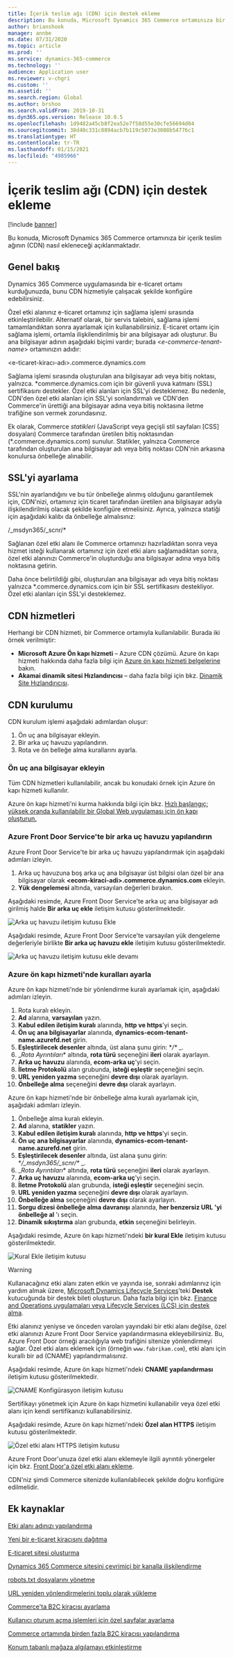 ```yaml
---
title: İçerik teslim ağı (CDN) için destek ekleme
description: Bu konuda, Microsoft Dynamics 365 Commerce ortamınıza bir içerik teslim ağının (CDN) nasıl ekleneceği açıklanmaktadır.
author: brianshook
manager: annbe
ms.date: 07/31/2020
ms.topic: article
ms.prod: ''
ms.service: dynamics-365-commerce
ms.technology: ''
audience: Application user
ms.reviewer: v-chgri
ms.custom: ''
ms.assetid: ''
ms.search.region: Global
ms.author: brshoo
ms.search.validFrom: 2019-10-31
ms.dyn365.ops.version: Release 10.0.5
ms.openlocfilehash: 1d9482a45cb8f2ea52e7f58d55e30cfe56694d04
ms.sourcegitcommit: 38d40c331c8894acb7b119c5073e3088b54776c1
ms.translationtype: HT
ms.contentlocale: tr-TR
ms.lasthandoff: 01/15/2021
ms.locfileid: "4985966"
---
```

# <a name="add-support-for-a-content-delivery-network-cdn"></a>İçerik teslim ağı (CDN) için destek ekleme


[!include [banner](includes/banner.md)]

Bu konuda, Microsoft Dynamics 365 Commerce ortamınıza bir içerik teslim ağının (CDN) nasıl ekleneceği açıklanmaktadır.

## <a name="overview"></a>Genel bakış

Dynamics 365 Commerce uygulamasında bir e-ticaret ortamı kurduğunuzda, bunu CDN hizmetiyle çalışacak şekilde konfigüre edebilirsiniz. 

Özel etki alanınız e-ticaret ortamınız için sağlama işlemi sırasında etkinleştirilebilir. Alternatif olarak, bir servis talebini, sağlama işlemi tamamlandıktan sonra ayarlamak için kullanabilirsiniz. E-ticaret ortamı için sağlama işlemi, ortamla ilişkilendirilmiş bir ana bilgisayar adı oluşturur. Bu ana bilgisayar adının aşağıdaki biçimi vardır; burada \<*e-commerce-tenant-name*\> ortamınızın adıdır:

&lt;e-ticaret-kiracı-adı&gt;.commerce.dynamics.com

Sağlama işlemi sırasında oluşturulan ana bilgisayar adı veya bitiş noktası, yalnızca. \*commerce.dynamics.com için bir güvenli yuva katmanı (SSL) sertifikasını destekler. Özel etki alanları için SSL'yi desteklemez. Bu nedenle, CDN'den özel etki alanları için SSL'yi sonlandırmalı ve CDN'den Commerce'in ürettiği ana bilgisayar adına veya bitiş noktasına iletme trafiğine son vermek zorundasınız. 

Ek olarak, Commerce *statikleri* (JavaScript veya geçişli stil sayfaları \[CSS\] dosyaları) Commerce tarafından üretilen bitiş noktasından (\*.commerce.dynamics.com) sunulur. Statikler, yalnızca Commerce tarafından oluşturulan ana bilgisayar adı veya bitiş noktası CDN'nin arkasına konulursa önbelleğe alınabilir.

## <a name="set-up-ssl"></a>SSL'yi ayarlama

SSL'nin ayarlandığını ve bu tür önbelleğe alınmış olduğunu garantilemek için, CDN'nizi, ortamınız için ticaret tarafından üretilen ana bilgisayar adıyla ilişkilendirilmiş olacak şekilde konfigüre etmelisiniz. Ayrıca, yalnızca statiği için aşağıdaki kalıbı da önbelleğe almalısınız: 

/\_msdyn365/\_scnr/\*

Sağlanan özel etki alanı ile Commerce ortamınızı hazırladıktan sonra veya hizmet isteği kullanarak ortamınız için özel etki alanı sağlamadıktan sonra, özel etki alanınızı Commerce'in oluşturduğu ana bilgisayar adına veya bitiş noktasına getirin.

Daha önce belirtildiği gibi, oluşturulan ana bilgisayar adı veya bitiş noktası yalnızca \*.commerce.dynamics.com için bir SSL sertifikasını destekliyor. Özel etki alanları için SSL'yi desteklemez.

## <a name="cdn-services"></a>CDN hizmetleri

Herhangi bir CDN hizmeti, bir Commerce ortamıyla kullanılabilir. Burada iki örnek verilmiştir:

- **Microsoft Azure Ön kapı hizmeti** – Azure CDN çözümü. Azure ön kapı hizmeti hakkında daha fazla bilgi için [Azure ön kapı hizmeti belgelerine](https://docs.microsoft.com/azure/frontdoor/) bakın.
- **Akamai dinamik sitesi Hızlandırıcısı** – daha fazla bilgi için bkz. [Dinamik Site Hızlandırıcısı](https://www.akamai.com/us/en/products/performance/dynamic-site-accelerator.jsp).

## <a name="cdn-setup"></a>CDN kurulumu

CDN kurulum işlemi aşağıdaki adımlardan oluşur:

1. Ön uç ana bilgisayar ekleyin.
1. Bir arka uç havuzu yapılandırın.
1. Rota ve ön belleğe alma kurallarını ayarla.

### <a name="add-a-front-end-host"></a>Ön uç ana bilgisayar ekleyin

Tüm CDN hizmetleri kullanılabilir, ancak bu konudaki örnek için Azure ön kapı hizmeti kullanılır. 

Azure ön kapı hizmeti'ni kurma hakkında bilgi için bkz. [Hızlı başlangıç: yüksek oranda kullanılabilir bir Global Web uygulaması için ön kapı oluşturun.](https://docs.microsoft.com/azure/frontdoor/quickstart-create-front-door)

### <a name="configure-a-backend-pool-in-azure-front-door-service"></a>Azure Front Door Service'te bir arka uç havuzu yapılandırın

Azure Front Door Service'te bir arka uç havuzu yapılandırmak için aşağıdaki adımları izleyin.

1. Arka uç havuzuna boş arka uç ana bilgisayar üst bilgisi olan özel bir ana bilgisayar olarak **&lt;ecom-kiraci-adi&gt;.commerce.dynamics.com** ekleyin.
1. **Yük dengelemesi** altında, varsayılan değerleri bırakın.

Aşağıdaki resimde, Azure Front Door Service'te arka uç ana bilgisayar adı girilmiş halde **Bir arka uç ekle** iletişim kutusu gösterilmektedir.

![Arka uç havuzu iletişim kutusu Ekle](./media/CDN_BackendPool.png)

Aşağıdaki resimde, Azure Front Door Service'te varsayılan yük dengeleme değerleriyle birlikte **Bir arka uç havuzu ekle** iletişim kutusu gösterilmektedir.

![Arka uç havuzu iletişim kutusu ekle devamı](./media/CDN_BackendPool_2.png)

### <a name="set-up-rules-in-azure-front-door-service"></a>Azure ön kapı hizmeti'nde kuralları ayarla

Azure ön kapı hizmeti'nde bir yönlendirme kuralı ayarlamak için, aşağıdaki adımları izleyin.

1. Rota kuralı ekleyin.
1. **Ad** alanına, **varsayılan** yazın.
1. **Kabul edilen iletişim kuralı** alanında, **http ve https**'yi seçin.
1. **Ön uç ana bilgisayarlar** alanında, **dynamics-ecom-tenant-name.azurefd.net** girin.
1. **Eşleştirilecek desenler** altında, üst alana şunu girin: **/\** _.
1. _*Rota Ayrıntıları** altında, **rota türü** seçeneğini **ileri** olarak ayarlayın.
1. **Arka uç havuzu** alanında, **ecom-arka uç**'yi seçin.
1. **İletme Protokolü** alan grubunda, **isteği eşleştir** seçeneğini seçin. 
1. **URL yeniden yazma** seçeneğini **devre dışı** olarak ayarlayın.
1. **Önbelleğe alma** seçeneğini **devre dışı** olarak ayarlayın.

Azure ön kapı hizmeti'nde bir önbelleğe alma kuralı ayarlamak için, aşağıdaki adımları izleyin.

1. Önbelleğe alma kuralı ekleyin.
1. **Ad** alanına, **statikler** yazın.
1. **Kabul edilen iletişim kuralı** alanında, **http ve https**'yi seçin.
1. **Ön uç ana bilgisayarlar** alanında, **dynamics-ecom-tenant-name.azurefd.net** girin.
1. **Eşleştirilecek desenler** altında, üst alana şunu girin: **/\_msdyn365/\_scnr/\** _.
1. _*Rota Ayrıntıları** altında, **rota türü** seçeneğini **ileri** olarak ayarlayın.
1. **Arka uç havuzu** alanında, **ecom-arka uç**'yi seçin.
1. **İletme Protokolü** alan grubunda, **isteği eşleştir** seçeneğini seçin.
1. **URL yeniden yazma** seçeneğini **devre dışı** olarak ayarlayın.
1. **Önbelleğe alma** seçeneğini **devre dışı** olarak ayarlayın.
1. **Sorgu dizesi önbelleğe alma davranışı** alanında, **her benzersiz URL 'yi önbelleğe al** 'ı seçin.
1. **Dinamik sıkıştırma** alan grubunda, **etkin** seçeneğini belirleyin.

Aşağıdaki resimde, Azure ön kapı hizmeti'ndeki **bir kural Ekle** iletişim kutusu gösterilmektedir.

![Kural Ekle iletişim kutusu](./media/CDN_CachingRule.png)

> [!WARNING]
> Kullanacağınız etki alanı zaten etkin ve yayında ise, sonraki adımlarınız için yardım almak üzere, [Microsoft Dynamics Lifecycle Services](https://lcs.dynamics.com/)'teki **Destek** kutucuğunda bir destek bileti oluşturun. Daha fazla bilgi için bkz. [Finance and Operations uygulamaları veya Lifecycle Services (LCS) için destek alma](../fin-ops-core/dev-itpro/lifecycle-services/lcs-support.md).

Etki alanınız yeniyse ve önceden varolan yayındaki bir etki alanı değilse, özel etki alanınızı Azure Front Door Service yapılandırmasına ekleyebilirsiniz. Bu, Azure Front Door örneği aracılığıyla web trafiğini sitenize yönlendirmeyi sağlar. Özel etki alanı eklemek için (örneğin `www.fabrikam.com`), etki alanı için kurallı bir ad (CNAME) yapılandırmalısınız.

Aşağıdaki resimde, Azure ön kapı hizmeti'ndeki **CNAME yapılandırması** iletişim kutusu gösterilmektedir.

![CNAME Konfigürasyon iletişim kutusu](./media/CNAME_Configuration.png)

Sertifikayı yönetmek için Azure ön kapı hizmetini kullanabilir veya özel etki alanı için kendi sertifikanızı kullanabilirsiniz.

Aşağıdaki resimde, Azure ön kapı hizmeti'ndeki **Özel alan HTTPS** iletişim kutusu gösterilmektedir.

![Özel etki alanı HTTPS iletişim kutusu](./media/Custom_Domain_HTTPS.png)

Azure Front Door'unuza özel etki alanı eklemeyle ilgili ayrıntılı yönergeler için bkz. [Front Door'a özel etki alanı ekleme](https://docs.microsoft.com/azure/frontdoor/front-door-custom-domain).

CDN'niz şimdi Commerce sitenizde kullanılabilecek şekilde doğru konfigüre edilmelidir.

## <a name="additional-resources"></a>Ek kaynaklar

[Etki alanı adınızı yapılandırma](configure-your-domain-name.md)

[Yeni bir e-ticaret kiracısını dağıtma](deploy-ecommerce-site.md)

[E-ticaret sitesi oluşturma](create-ecommerce-site.md)

[Dynamics 365 Commerce sitesini çevrimiçi bir kanalla ilişkilendirme](associate-site-online-store.md)

[robots.txt dosyalarını yönetme](manage-robots-txt-files.md)

[URL yeniden yönlendirmelerini toplu olarak yükleme](upload-bulk-redirects.md)

[Commerce'ta B2C kiracısı ayarlama](set-up-B2C-tenant.md)

[Kullanıcı oturum açma işlemleri için özel sayfalar ayarlama](custom-pages-user-logins.md)

[Commerce ortamında birden fazla B2C kiracısı yapılandırma](configure-multi-B2C-tenants.md)

[Konum tabanlı mağaza algılamayı etkinleştirme](enable-store-detection.md)
